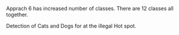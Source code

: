 Apprach 6 has increased number of classes.
There are 12 classes all together.

Detection of Cats and Dogs for at the illegal Hot spot.
